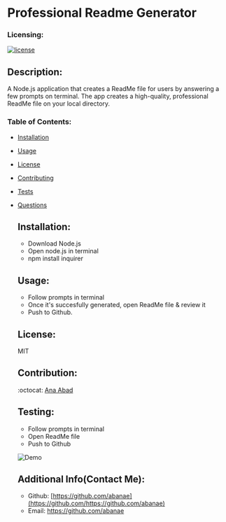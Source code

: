 # Professional Readme Generator

  ### Licensing:
  [![license](https://img.shields.io/badge/license-MIT-blue)](https://shields.io)
 


  ## Description:

  A Node.js application that creates a ReadMe file for users by answering a few prompts on terminal. The app creates a high-quality, professional ReadMe file on your local directory.
  
  ### Table of Contents:
- [Installation](#installation)
- [Usage](#usage)
- [License](#license)
- [Contributing](#contribution)
- [Tests](#testing)
- [Questions](#additional-info)

  ## Installation:
  - Download Node.js
  - Open node.js in terminal
  - npm install inquirer
  
  ## Usage:
  
  - Follow prompts in terminal
  - Once it's succesfully generated, open ReadMe file & review it
  - Push to Github.
  
  ## License:
  
  MIT
  
  ## Contribution:
  
  :octocat: [Ana Abad](https://github.com/abanae)
  
  ## Testing:
  
  - Follow prompts in terminal
  - Open ReadMe file
  - Push to Github

  ![Demo](https://media3.giphy.com/media/tmAGBtO1KBHKqcgcCU/giphy.gif?cid=790b761120258040eceb6a954636959d4a8ce99a1ef163a3&rid=giphy.gif&ct=g)
  
  ## Additional Info(Contact Me):
  - Github: [https://github.com/abanae](https://github.com/https://github.com/abanae)
  - Email: https://github.com/abanae 
  
